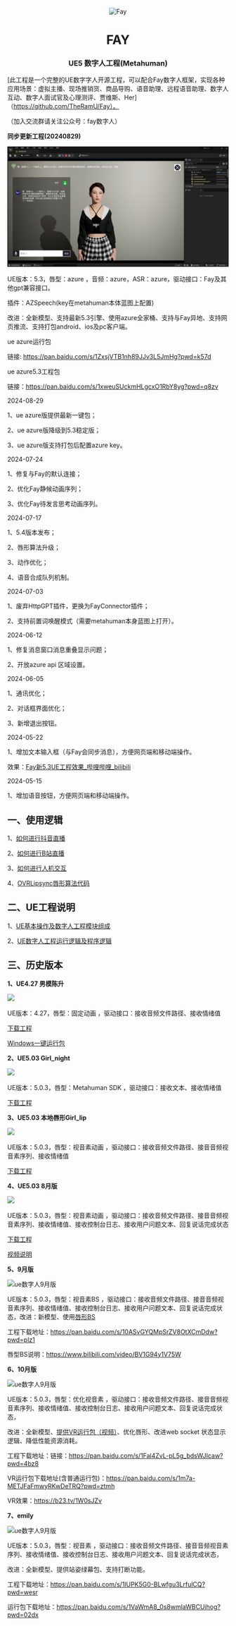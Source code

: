 <div align="center">
    <br>
    <img src="images/icon.png" alt="Fay">
    <h1>FAY</h1>
	<h3>UE5 数字人工程(Metahuman)</h3>
</div>




[此工程是一个完整的UE数字字人开源工程，可以配合Fay数字人框架，实现各种应用场景：虚拟主播、现场推销货、商品导购、语音助理、远程语音助理、数字人互动、数字人面试官及心理测评、贾维斯、Her]（https://github.com/TheRamU/Fay）。

（加入交流群请关注公众号：fay数字人）

**同步更新工程(20240829)**

![ue数字人](images/new.png)

UE版本：5.3，唇型：azure ，音频：azure，ASR：azure，驱动接口：Fay及其他gpt兼容接口。

插件：AZSpeech(key在metahuman本体蓝图上配置)

改进：全新模型、支持最新5.3引擎、使用azure全家桶、支持与Fay异地、支持网页推流、支持打包android、ios及pc客户端。

ue azure运行包

链接: https://pan.baidu.com/s/1ZxsjVTB1nh89JJv3L5JmHg?pwd=k57d 

ue azure5.3工程包

链接：https://pan.baidu.com/s/1xweuSUckmHLgcxO1RbY8yg?pwd=q8zv

2024-08-29

1、ue azure版提供最新一键包；

2、ue azure版降级到5.3稳定版；

3、ue azure版支持打包后配置azure key。

2024-07-24

1、修复与Fay的默认连接；

2、优化Fay静候动画序列；

3、优化Fay待发言思考动画序列。

2024-07-17

1、5.4版本发布；

2、唇形算法升级；

3、动作优化；

4、语音合成队列机制。

2024-07-03

1、废弃HttpGPT插件，更换为FayConnector插件；

2、支持前置词唤醒模式（需要metahuman本身蓝图上打开）。

2024-06-12

1、修复消息窗口消息重叠显示问题；

2、开放azure api 区域设置。

2024-06-05

1、通讯优化；

2、对话框界面优化；

3、新增退出按钮。

2024-05-22

1、增加文本输入框（与Fay会同步消息），方便网页端和移动端操作。

效果：[Fay新5.3UE工程效果_哔哩哔哩_bilibili](https://www.bilibili.com/video/BV1kr421j7Gv/)



2024-05-15

1、增加语音按钮，方便网页端和移动端操作。



## **一、使用逻辑**

1、[如何进行抖音直播](https://www.bilibili.com/video/BV1r3411Z7St/?spm_id_from=333.999.0.0&vd_source=1364af6ac23a05600acd8f8415936944)

2、[如何进行B站直播](https://www.bilibili.com/video/BV14h4y1N716/?spm_id_from=333.999.0.0&vd_source=1364af6ac23a05600acd8f8415936944)

3、[如何进行人机交互](https://blog.csdn.net/aa84758481/article/details/132204938?spm=1001.2014.3001.5502)

4、[OVRLipsync唇形算法代码](https://pan.baidu.com/s/1ph8mzpZ3aYMI8HFa8-6prA?pwd=tin1)





## **二、UE工程说明**

1、[UE基本操作及数字人工程模块组成](https://blog.csdn.net/aa84758481/article/details/132204938?spm=1001.2014.3001.5502)

2、[UE数字人工程运行逻辑及程序逻辑](https://blog.csdn.net/aa84758481/article/details/132335739?spm=1001.2014.3001.5502)

 ## **三、历史版本**

**1、UE4.27 男模陈升**

![](images/20230901234331.png)

UE版本：4.27，唇型：固定动画 ，驱动接口：接收音频文件路径、接收情绪值

[下载工程](https://pan.baidu.com/s/1cAa7IrzjyHMv__wAx_0WsA?pwd=645g)

[Windows一键运行包](https://pan.baidu.com/s/1CsJ647uV5rS2NjQH3QT0Iw?pwd=s9s8)

**2、UE5.03 Girl_night**

![](images/20230901233804.png)

UE版本：5.0.3，唇型：Metahuman SDK ，驱动接口：接收文本、接收情绪值

[下载工程](https://pan.baidu.com/s/1frJA1ChdpPlmN4G_KWm4Rg?pwd=crzj)



**3、UE5.03 本地唇形Girl_lip**

![](images/lucky.png)

UE版本：5.0.3，唇型：视音素动画 ，驱动接口：接收音频文件路径、接音音频视音素序列、接收情绪值

[下载工程](https://pan.baidu.com/s/1S_0LZE2X37pVNWEvc4GiLA?pwd=ehbf )



**4、UE5.03 8月版**

![](images/image-20230817100447582.png)

UE版本：5.0.3，唇型：视音素动画 ，驱动接口：接收音频文件路径、接音音频视音素序列、接收情绪值、接收控制台日志、接收用户问题文本、回复说话完成状态

[下载工程](https://pan.baidu.com/s/1TtZD0jrG5xRqAMtydjBbew?pwd=mryc)

[视频说明](https://www.bilibili.com/video/BV1mz4y1M7pq/)

**5、9月版**

![ue数字人9月版](images/ue5_2309.png)

UE版本：5.0.3，唇型：视音素BS ，驱动接口：接收音频文件路径、接音音频视音素序列、接收情绪值、接收控制台日志、接收用户问题文本、回复说话完成状态，改进：新模型、使用[唇形BS](./唇形bs.docx)

工程下载地址：https://pan.baidu.com/s/10ASvGYQMpSrZV8OtXCmDdw?pwd=plz1 

唇型BS说明：https://www.bilibili.com/video/BV1G94y1V75W



**6、10月版**

![ue数字人9月版](images/20231127222021.png)

UE版本：5.0.3，唇型：优化视音素 ，驱动接口：接收音频文件路径、接音音频视音素序列、接收情绪值、接收控制台日志、接收用户问题文本、回复说话完成状态，

改进：全新模型、[提供VR运行包（视频）](https://b23.tv/1W0sJZv)、优化唇形、改进web socket 状态显示逻辑、降低性能资源消耗。

工程下载地址：链接：https://pan.baidu.com/s/1Fal4ZvL-pL5g_bdsWJIcaw?pwd=4bz8  

VR运行包下载地址(含普通运行包)：https://pan.baidu.com/s/1m7a-METJFaFmwyRKwDeTRQ?pwd=ztmh 

VR效果：https://b23.tv/1W0sJZv

**7、emily**

![ue数字人9月版](images/emily.png)

UE版本：5.0.3，唇型：视音素 ，驱动接口：接收音频文件路径、接音音频视音素序列、接收情绪值、接收控制台日志、接收用户问题文本、回复说话完成状态，

改进：全新模型、提供站姿绿幕包、支持打断功能。

工程下载地址：https://pan.baidu.com/s/1lUPK5G0-BLwfgu3LrfulCQ?pwd=wesr 

运行包下载地址：https://pan.baidu.com/s/1VaWmA8_0s8wmlaWBCUihog?pwd=02dx 


